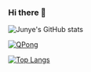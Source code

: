 ### Hi there 👋

<!--
**huangjunye/huangjunye** is a ✨ _special_ ✨ repository because its `readme.md` (this file) appears on your github profile.

here are some ideas to get you started:

- 🔭 i’m currently working on ...
- 🌱 i’m currently learning ...
- 👯 i’m looking to collaborate on ...
- 🤔 i’m looking for help with ...
- 💬 ask me about ...
- 📫 how to reach me: ...
- 😄 pronouns: ...
- ⚡ fun fact: ...
-->

![Junye's GitHub stats](https://github-readme-stats.vercel.app/api?username=HuangJunye&show_icons=true&theme=gotham&count_private=true)

[![QPong](https://github-readme-stats.vercel.app/api/pin/?username=HuangJunye&repo=QPong)](https://github.com/HuangJunye/QPong)

[![Top Langs](https://github-readme-stats.vercel.app/api/top-langs/?username=HuangJunye)](https://github.com/anuraghazra/github-readme-stats)

